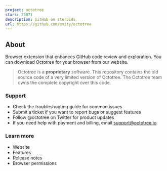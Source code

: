 ```yaml
---
project: octotree
stars: 23071
description: GitHub on steroids
url: https://github.com/ovity/octotree
---
```


About
-----

Browser extension that enhances GitHub code review and exploration. You can download Octotree for your browser from our website.

> Octotree is a **proprietary** software. This repository contains the old source code of a very limited version of Octotree. The Octotree team owns the complete copyright over this code.

### Support

-   Check the troubleshooting guide for common issues
-   Submit a ticket if you want to report bugs or suggest features
-   Follow @octotree on Twitter for product updates
-   If you need help with payment and billing, email support@octotree.io

### Learn more

-   Website
-   Features
-   Release notes
-   Browser permissions
